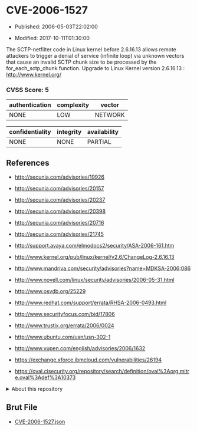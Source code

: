 # CVE-2006-1527

- Published: 2006-05-03T22:02:00

- Modified: 2017-10-11T01:30:00

The SCTP-netfilter code in Linux kernel before 2.6.16.13 allows remote attackers to trigger a denial of service (infinite loop) via unknown vectors that cause an invalid SCTP chunk size to be processed by the for_each_sctp_chunk function. Upgrade to Linux Kernel version 2.6.16.13 :
http://www.kernel.org/

### CVSS Score: **5**

| authentication | complexity | vector |
| --- | --- | --- |
| NONE | LOW | NETWORK |

| confidentiality | integrity | availability |
| --- | --- | --- |
| NONE | NONE | PARTIAL |

## References

* http://secunia.com/advisories/19926

* http://secunia.com/advisories/20157

* http://secunia.com/advisories/20237

* http://secunia.com/advisories/20398

* http://secunia.com/advisories/20716

* http://secunia.com/advisories/21745

* http://support.avaya.com/elmodocs2/security/ASA-2006-161.htm

* http://www.kernel.org/pub/linux/kernel/v2.6/ChangeLog-2.6.16.13

* http://www.mandriva.com/security/advisories?name=MDKSA-2006:086

* http://www.novell.com/linux/security/advisories/2006-05-31.html

* http://www.osvdb.org/25229

* http://www.redhat.com/support/errata/RHSA-2006-0493.html

* http://www.securityfocus.com/bid/17806

* http://www.trustix.org/errata/2006/0024

* http://www.ubuntu.com/usn/usn-302-1

* http://www.vupen.com/english/advisories/2006/1632

* https://exchange.xforce.ibmcloud.com/vulnerabilities/26194

* https://oval.cisecurity.org/repository/search/definition/oval%3Aorg.mitre.oval%3Adef%3A10373

<details>
<summary>About this repository</summary> 

  This repository is part of the project [Live Hack CVE](https://github.com/Live-Hack-CVE). Main website can be found [www.live-hack.org](https://www.live-hack.org) 
  
  Made by [Sn0wAlice](https://github.com/Sn0wAlice) for the people that care about security and need to have a feed of the latest CVEs. Hope you enjoy it, don't forget to star the repo and follow me on [Twitter](https://twitter.com/Sn0wAlice) and [Github](https://github.com/Sn0wAlice). And that is my [personnal website](https://www.alice-snow.me/)

  - [Home Page](https://github.com/Live-Hack-CVE)
  - [Framework](https://github.com/Live-Hack-CVE/cve-framework)
  - [CVE database](https://github.com/Live-Hack-CVE/full_database)
  - [Changelog](https://github.com/Live-Hack-CVE/Changelog)
</details>

## Brut File

* [CVE-2006-1527.json](https://raw.githubusercontent.com/Live-Hack-CVE/full_database/main/cves/2006/CVE-2006-1527.json)

